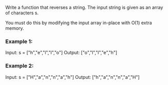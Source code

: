 Write a function that reverses a string. The input string is given as an array of characters s.

You must do this by modifying the input array in-place with O(1) extra memory.

### Example 1:

Input: s = ["h","e","l","l","o"]
Output: ["o","l","l","e","h"]

### Example 2:

Input: s = ["H","a","n","n","a","h"]
Output: ["h","a","n","n","a","H"]
